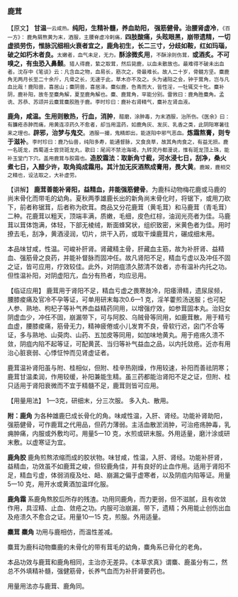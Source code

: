 ### 鹿茸

【原文】 **甘温**<small>一云咸热。</small>**纯阳，生精补髓，养血助阳， 强筋健骨。治腰肾虚冷**，<small>《百一方》： 鹿角屑熬黄为末，酒服，主腰脊虚冷剌痛，</small>**四肢酸痛，头眩眼黑，崩带遗精，一切虚损劳伤，惟脉沉细相火衰者宜之，鹿角初生，长二三寸，分歧如鞍，红如玛瑙，破之如朽木者良。**<small>太嫩者，血气未足，无力。</small>**酥涂微炙用**，<small>不酥涂则伤茸，</small>**或酒炙。不可嗅之，有虫恐入鼻颡**。<small>猎人得鹿，絷之取茸，然后毙鹿，以血未散故也。最难得不破未出血者。沈存中《笔谈》云：凡含血之物，血易长，筋次之，骨最难长。故人二十岁，骨髓方坚。麋鹿角无两月长至二十余斤，凡骨之长，无速于此，草木亦不及之。头为诸阳之会，钟于茸角，岂与凡血比哉！鹿阳兽，喜居山；麋阴兽，喜居泽。麋似鹿，色青而大，皆性淫，一牡辄交十牝。麋补阴，鹿补阳，故冬至麋角解，夏至鹿角解也。麋、鹿茸角，罕能分别。雷敩曰：鹿角胜麋角。孟诜、苏恭、苏颂并云麋茸麋胶胜于鹿。李时珍曰：鹿补右肾精气，麋补左肾血液。</small>

**鹿角，咸温。生用则散热，行血，消肿**，<small>醋磨，涂肿毒，为末酒服，治所伤。《医余》曰：有臁疮赤肿而痛，用黄连凉药久不愈者，却当用温药，如鹿角灰、发灰、乳香之类，此阴阳寒暑往来之理也。</small>**辟邪，治梦与鬼交**。<small>酒服一撮，鬼精即出，能逐阳中邪气恶血。</small>**炼霜熬膏，则专于滋补**。<small>李时珍曰：鹿乃仙兽，纯阳多寿，能通督脉，又食良草，故其角肉食之，有益无损。鹿一名斑龙，西蜀道士尝贷斑龙丸，歌曰：尾闾不禁沧海竭，九转灵丹都漫说，惟有斑龙顶上珠，能补玉堂门下穴。盖用鹿茸与胶霜也。</small>**造胶霜法：取新角寸截，河水浸七日，刮净，桑火煮七日，入醋少许，取角捣成霜用。其汁加无灰酒熬成膏用，畏大黄**。<small>鹿䘒，鹿相交之精也，设法取之，大补虚劳。</small>

【讲解】   **鹿茸善能补肾阳，益精血，井能强筋健骨**。为鹿科动物梅花鹿或马鹿的尚末骨化而带毛的幼角。夏秋两季雄鹿长出的新角尚末骨化时，将锯下，或用刀砍下，前者称锯茸，后者称为砍茸。商品又分花鹿茸（黄毛茸）和马鹿茸（青毛茸）二种。花鹿茸以粗天，顶端丰满，质嫩，毛细，皮色红棕，油润光亮者为佳。马鹿茸以茸体饱满，体轻，下部无棱绒，断面蜂窝状，组织致密，米黄色者为佳。用时撩去毛，刮净，黄酒浸润，切片，烘干入药，或取干燥鹿茸片，碾成细末用。

本品味甘咸，性温。可峻补肝肾。肾藏精主骨，肝藏血主筋，故为补肝肾、益精血、强筋骨之良药，并能补督脉而固冲任。故凡肾阳不足，精血亏虚以及冲任不固之证，皆可应用，疗效较佳。此外，对阴疽溃久脓清不敛者，亦有温补内托之功。但性温补阳，对阴虚阳亢，血分有热者，均应忌用。

【临证应用】 鹿茸用于肾阳不足，精血亏虚之畏寒肢冷，阳痿滑精，遗尿尿频，腰膝痠痛及官冷不孕等证，可单用研末每次0.6—1 克，淫羊藿煎汤送服；也可配人参、熟地、枸杞子等补气养血益精药同用，以增强疗效，如参茸固本丸。治妇女阴虚血少，冲任不固，崩漏带下，可与阿胶、乌贼骨等同用，如鹿茸散。用于精亏血虚，腰膝痠痛，筋骨无力，精神疲倦或小儿发育不良，骨软行迟，囟门不合等证，多与熟地、山萸肉、山药、五加皮等同用，如加味地黄丸。用于疮疡久溃不敛，阴疽内陷不起等证，可配黄芪、当归等补气益血之品，以内托敛疮。近亦有用治心脏衰弱、心悸怔忡而见肾虚证者。

鹿茸温补肾阳虽与附、桂相似，但附、桂辛热刚燥，作用较速，补阳而善祛阴寒；鹿茸甘温柔润，作用较缓，补阳兼能生精。虽三药都能治肾阳不足之证，但附、桂只适用于肾阳衰微而不宜于精髓不足，鹿茸则皆可应用。

【用量用法】     1—3克，研细末，分三次服。 多入丸、散用。

 **附：鹿角**    为各种雄鹿巳成长骨化的角。味咸性温，入肝、肾经。功能补肾助阳，强筋健骨，可作鹿茸之代用品，但药力薄弱。主活血散淤消肿，可治疮疡肿毒，乳痈肿痛，内服或外敷均可。用量5一10 克，水煎或研末服。外用适量，磨汁涂或研末敷。以虚寒证为宜。

 **鹿角胶**    鹿角煎熬浓缩而成的胶状物。味甘咸，性温，入肝、肾经。功能补肝肾，益精血，功效虽不如鹿茸之峻，但较鹿角佳，并有良好的止血作用。适用于肾阳不足，精血亏虚，体弱消瘦及吐、衄、崩漏之偏于虚寒者，以及阴疽内陷等证。用量5一10 克，用开水或黄酒加温烊化服。

**鹿角霜**     系鹿角熬胶后所存的残渣。功用同鹿角，而力更弱，但不滋腻，且有收敛作用，具涩精、止血、敛疮之功。内服可治崩漏，带下，遗精；外用能止创伤出血及疮溃久不愈合之证。用量10一15 克，煎服。外用适量。

**麋茸**   **麋角**     功用与鹿相仿，而温性差减。

麋茸为鹿科动物麋鹿的未骨化的带有茸毛的幼角，麋角系已骨化的老角。

本品功效与鹿茸和鹿角相同，主治亦无差异。《本草求真》谓麋、鹿虽分有二，然总不外填精补髓，强健筋骨，长养气血而为补肝肾要药也。

用量用法亦与鹿茸、鹿角同。
